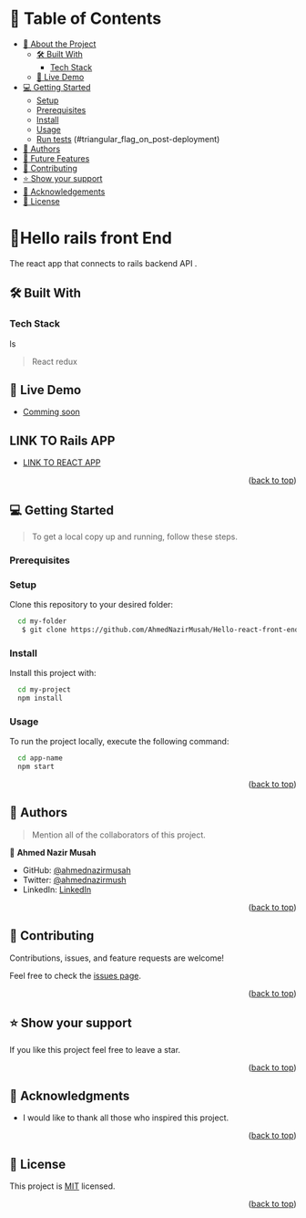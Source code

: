 <a name="readme-top"></a>


# 📗 Table of Contents

- [📖 About the Project](#about-project)
  - [🛠 Built With](#built-with)
    - [Tech Stack](#tech-stack)
  - [🚀 Live Demo](#live-demo)
- [💻 Getting Started](#getting-started)
  - [Setup](#setup)
  - [Prerequisites](#prerequisites)
  - [Install](#install)
  - [Usage](#usage)
  - [Run tests](#run-tests)
(#triangular_flag_on_post-deployment)
- [👥 Authors](#authors)
- [🔭 Future Features](#future-features)
- [🤝 Contributing](#contributing)
- [⭐️ Show your support](#support)
- [🙏 Acknowledgements](#acknowledgements)
- [📝 License](#license)


# 📖Hello rails front End<a name="about-project"></a>


The react app that connects to rails backend API .

## 🛠 Built With <a name="built-with"></a>

### Tech Stack <a name="tech-stack"></a>
ls
>  React 
> redux




## 🚀 Live Demo <a name="live-demo"></a>


- [Comming soon]()

## LINK TO Rails APP
- [LINK TO REACT APP](https://github.com/AhmedNazirMusah/hello-rails-back-end)
<p align="right">(<a href="#readme-top">back to top</a>)</p>


## 💻 Getting Started <a name="getting-started"></a>

> To get a local copy up and running, follow these steps.

### Prerequisites

### Setup

Clone this repository to your desired folder:

```sh
  cd my-folder
   $ git clone https://github.com/AhmedNazirMusah/Hello-react-front-end.git
```

### Install

Install this project with:

```sh
  cd my-project
  npm install
```


### Usage

To run the project locally, execute the following command:

```sh
  cd app-name
  npm start
```


<p align="right">(<a href="#readme-top">back to top</a>)</p>


## 👥 Authors <a name="authors"></a>

> Mention all of the collaborators of this project.

👤 **Ahmed Nazir Musah**
- GitHub: [@ahmednazirmusah](https://github.com/AhmedNazirMusah)
- Twitter: [@ahmednazirmush](https://twitter.com/ahmednazirmusah)
- LinkedIn: [LinkedIn](https://www.linkedin.com/in/ahmed-nazir-musah-529956214)


<p align="right">(<a href="#readme-top">back to top</a>)</p>


## 🤝 Contributing <a name="contributing"></a>

Contributions, issues, and feature requests are welcome!

Feel free to check the [issues page](https://github.com/AhmedNazirMusah/Hello-rails-back-end/issues).

<p align="right">(<a href="#readme-top">back to top</a>)</p>



## ⭐️ Show your support <a name="support"></a>

If you like this project feel free to leave a star.

<p align="right">(<a href="#readme-top">back to top</a>)</p>



## 🙏 Acknowledgments <a name="acknowledgements"></a>

- I would like to thank all those who inspired this project.


<p align="right">(<a href="#readme-top">back to top</a>)</p>

## 📝 License <a name="license"></a>

This project is [MIT](./LICENSE) licensed.

<p align="right">(<a href="#readme-top">back to top</a>)</p>
